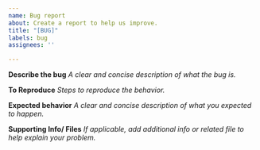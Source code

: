 ```yaml
---
name: Bug report
about: Create a report to help us improve.
title: "[BUG]"
labels: bug
assignees: ''

---
```


**Describe the bug**
_A clear and concise description of what the bug is._

**To Reproduce**
_Steps to reproduce the behavior._

**Expected behavior**
_A clear and concise description of what you expected to happen._

**Supporting Info/ Files**
_If applicable, add additional info or related file to help explain your problem._
